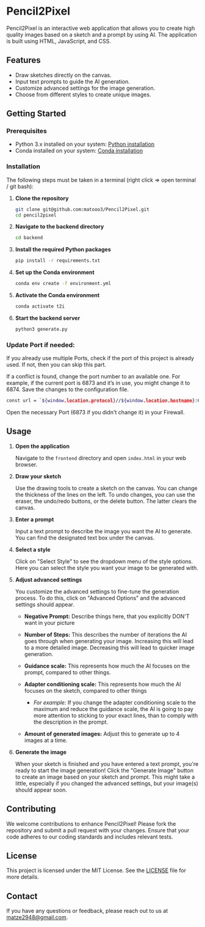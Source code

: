# Pencil2Pixel

Pencil2Pixel is an interactive web application that allows you to create high quality images based on a sketch and a prompt by using AI.
The application is built using HTML, JavaScript, and CSS.

## Features

- Draw sketches directly on the canvas.
- Input text prompts to guide the AI generation.
- Customize advanced settings for the image generation.
- Choose from different styles to create unique images.

## Getting Started

### Prerequisites

- Python 3.x installed on your system: [Python installation](https://www.python.org/downloads/)
- Conda installed on your system: [Conda installation](https://docs.anaconda.com/miniconda/)

### Installation

The following steps must be taken in a terminal (right click => open terminal / git bash):

1. **Clone the repository**

   ```sh
   git clone git@github.com:matooo3/Pencil2Pixel.git
   cd pencil2pixel
   ```

2. **Navigate to the backend directory**

   ```sh
   cd backend
   ```

3. **Install the required Python packages**

   ```sh
   pip install -r requirements.txt
   ```

4. **Set up the Conda environment**
   ```sh
   conda env create -f environment.yml
   ```
   
5. **Activate the Conda environment**

   ```sh
   conda activate t2i
   ```

6. **Start the backend server**

   ```sh
   python3 generate.py
   ```

### Update Port if needed:

If you already use multiple Ports, check if the port of this project is already used. If not, then you can skip this part.

If a conflict is found, change the port number to an available one. For example, if the current port is 6873 and it’s in use, you might change it to 6874.
Save the changes to the configuration file.

   ```sh
   const url = `${window.location.protocol}//${window.location.hostname}:6873/generate`;
   ```

   Open the necessary Port (6873 if you didn't change it) in your Firewall.

## Usage

1. **Open the application**

   Navigate to the `frontend` directory and open `index.html` in your web browser.

2. **Draw your sketch**

   Use the drawing tools to create a sketch on the canvas.
   You can change the thickness of the lines on the left.
   To undo changes, you can use the eraser, the undo/redo buttons, or the delete button. The latter clears the canvas.

3. **Enter a prompt**

   Input a text prompt to describe the image you want the AI to generate. You can find the designated text box under the canvas.

4. **Select a style**

    Click on "Select Style" to see the dropdown menu of the style options. Here you can select the style you want your image to be generated with.

5. **Adjust advanced settings**

   You customize the advanced settings to fine-tune the generation process.
   To do this, click on "Advanced Options" and the advanced settings should appear.

   - **Negative Prompt:** Describe things here, that you explicitly DON'T want in your picture

   - **Number of Steps:** This describes the number of iterations the AI goes through when generating your image. Increasing this will lead to a more detailed image. Decreasing this will lead to quicker image generation.

   - **Guidance scale:** This represents how much the AI focuses on the prompt, compared to other things.

   - **Adapter conditioning scale:** This represents how much the AI focuses on the sketch, compared to other things

      - *For example:* If you change the adapter conditioning scale to the maximum and reduce the guidance scale, the AI is going to pay more attention to sticking to your exact lines, than to comply with the description in the prompt.

   - **Amount of generated images:** Adjust this to generate up to 4 images at a time.

7. **Generate the image**

   When your sketch is finished and you have entered a text prompt, you're ready to start the image generation!
   Click the "Generate Image" button to create an image based on your sketch and prompt.
   This might take a little, especially if you changed the advanced settings, but your image(s) should appear soon.

## Contributing

We welcome contributions to enhance Pencil2Pixel! Please fork the repository and submit a pull request with your changes. Ensure that your code adheres to our coding standards and includes relevant tests.

## License

This project is licensed under the MIT License. See the [LICENSE](LICENSE) file for more details.

## Contact

If you have any questions or feedback, please reach out to us at matze2948@gmail.com.
